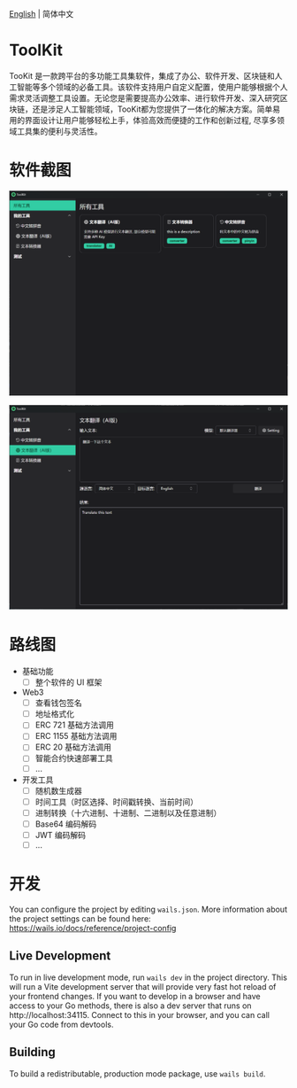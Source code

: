 [English](README.md) | 简体中文

# ToolKit

TooKit 是一款跨平台的多功能工具集软件，集成了办公、软件开发、区块链和人工智能等多个领域的必备工具。该软件支持用户自定义配置，使用户能够根据个人需求灵活调整工具设置。无论您是需要提高办公效率、进行软件开发、深入研究区块链，还是涉足人工智能领域，TooKit都为您提供了一体化的解决方案。简单易用的界面设计让用户能够轻松上手，体验高效而便捷的工作和创新过程, 尽享多领域工具集的便利与灵活性。


# 软件截图

![image](./docs/images/image2.png)

![image](./docs/images/image1.png)

# 路线图

- 基础功能
    - [ ] 整个软件的 UI 框架

- Web3
    - [ ] 查看钱包签名
    - [ ] 地址格式化
    - [ ] ERC 721 基础方法调用
    - [ ] ERC 1155 基础方法调用
    - [ ] ERC 20 基础方法调用
    - [ ] 智能合约快速部署工具
    - [ ] ...
- 开发工具
    - [ ] 随机数生成器
    - [ ] 时间工具（时区选择、时间戳转换、当前时间）
    - [ ] 进制转换（十六进制、十进制、二进制以及任意进制）
    - [ ] Base64 编码解码
    - [ ] JWT 编码解码
    - [ ] ...

# 开发

You can configure the project by editing `wails.json`. More information about the project settings can be found
here: https://wails.io/docs/reference/project-config

## Live Development

To run in live development mode, run `wails dev` in the project directory. This will run a Vite development
server that will provide very fast hot reload of your frontend changes. If you want to develop in a browser
and have access to your Go methods, there is also a dev server that runs on http://localhost:34115. Connect
to this in your browser, and you can call your Go code from devtools.

## Building

To build a redistributable, production mode package, use `wails build`.